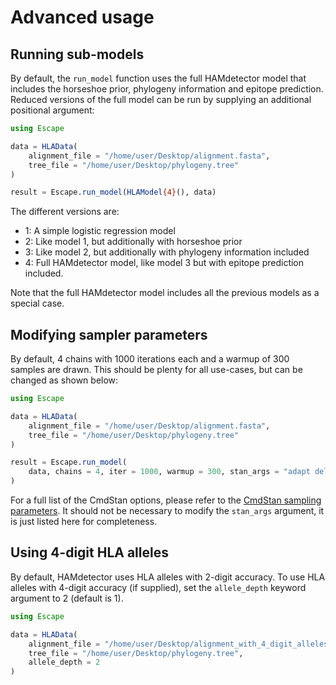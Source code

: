 # Advanced usage

## Running sub-models

By default, the `run_model` function uses the full HAMdetector model that includes
the horseshoe prior, phylogeny information and epitope prediction.
Reduced versions of the full model can be run by supplying an additional positional
argument:

```julia
using Escape

data = HLAData(
    alignment_file = "/home/user/Desktop/alignment.fasta",
    tree_file = "/home/user/Desktop/phylogeny.tree"
)

result = Escape.run_model(HLAModel{4}(), data)
```

The different versions are:

- 1: A simple logistic regression model
- 2: Like model 1, but additionally with horseshoe prior
- 3: Like model 2, but additionally with phylogeny information included
- 4: Full HAMdetector model, like model 3 but with epitope prediction included.

Note that the full HAMdetector model includes all the previous models as a special case.

## Modifying sampler parameters

By default, 4 chains with 1000 iterations each and a warmup of 300 samples are drawn.
This should be plenty for all use-cases, but can be changed as shown below:

```julia
using Escape

data = HLAData(
    alignment_file = "/home/user/Desktop/alignment.fasta",
    tree_file = "/home/user/Desktop/phylogeny.tree"
)

result = Escape.run_model(
    data, chains = 4, iter = 1000, warmup = 300, stan_args = "adapt delta=0.95"
)
```

For a full list of the CmdStan options, please refer to the [CmdStan sampling parameters](https://mc-stan.org/docs/cmdstan-guide/mcmc-intro.html). It should not be necessary to modify the `stan_args`
argument, it is just listed here for completeness. 

## Using 4-digit HLA alleles

By default, HAMdetector uses HLA alleles with 2-digit accuracy. To use HLA alleles with
4-digit accuracy (if supplied), set the `allele_depth` keyword argument to 2 (default is 1).

```julia
using Escape

data = HLAData(
    alignment_file = "/home/user/Desktop/alignment_with_4_digit_alleles.fasta",
    tree_file = "/home/user/Desktop/phylogeny.tree",
    allele_depth = 2
)
```
